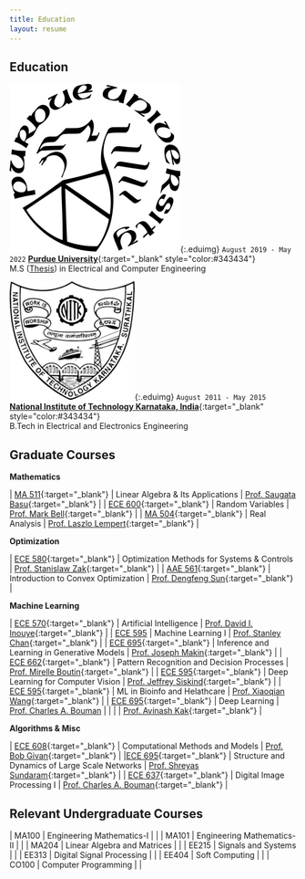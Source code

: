 ```yaml
---
title: Education
layout: resume
---
```


## Education

![](/images/purdue-logo.png){:.eduimg}
`August 2019 - May 2022`
[__Purdue University__](https://www.purdue.edu/){:target="_blank" style="color:#343434"}
<br/>M.S ([Thesis](/publications#t1)) in Electrical and Computer Engineering

![](/images/nitk-logo.png){:.eduimg}
`August 2011 - May 2015`
[__National Institute of Technology Karnataka, India__](https://www.nitk.ac.in/){:target="_blank" style="color:#343434"}
<br/>B.Tech in Electrical and Electronics Engineering


## Graduate Courses

<style>
table td:first-of-type {
    width: 20%;
}
table td:nth-of-type(2) {
    width: 48%;
    padding-right: 2%;
}
table td:nth-of-type(3) {
    width: 30%;
}
</style>

**Mathematics**

| [MA 511](https://www.math.purdue.edu/academic/courses/coursepage?subject=MA&course=51100){:target="_blank"} | Linear Algebra & Its Applications | [Prof. Saugata Basu](https://www.math.purdue.edu/~sbasu/){:target="_blank"} |
| [ECE 600](https://engineering.purdue.edu/ECE/Academics/Undergraduates/UGO/pdf/UGO/Policies/UGO/CourseInfo/courseInfo?courseid=145&show=true&type=grad){:target="_blank"} | Random Variables | [Prof. Mark Bell](https://engineering.purdue.edu/ECE/People/ptPeopleListing?group_id=2571&resource_id=3137){:target="_blank"} |
| [MA 504](https://www.math.purdue.edu/academic/courses/coursepage?subject=MA&course=50400){:target="_blank"} | Real Analysis | [Prof. Laszlo Lempert](https://www.math.purdue.edu/~lempert/){:target="_blank"} |


**Optimization**

| [ECE 580](https://engineering.purdue.edu/ECE/Academics/Graduates/Undergraduates/UGO/CourseInfo/courseInfo?courseid=643&show=true&type=grad){:target="_blank"} | Optimization Methods for Systems & Controls | [Prof. Stanislaw Zak](https://engineering.purdue.edu/ECE/People/ptProfile?resource_id=3272){:target="_blank"} |
| [AAE 561](https://catalog.purdue.edu/preview_course_nopop.php?catoid=9&coid=89885){:target="_blank"} | Introduction to Convex Optimization | [Prof. Dengfeng Sun](https://web.ics.purdue.edu/~dsun/){:target="_blank"} |

**Machine Learning**

| [ECE 570](https://www.davidinouye.com/course/ece57000-fall-2021/){:target="_blank"} | Artificial Intelligence | [Prof. David I. Inouye](https://www.davidinouye.com/){:target="_blank"} |
| [ECE 595](https://engineering.purdue.edu/ECE/Academics/Undergraduates/UGO/pdf/UGO/Policies/UGO/CourseInfo/courseInfo?courseid=739&show=true&type=undergrad) | Machine Learning I | [Prof. Stanley Chan](https://engineering.purdue.edu/ECE/People?resource_id=111901&group_id=2571){:target="_blank"} |
| [ECE 695](https://engineering.purdue.edu/online/courses/generative-models){:target="_blank"} | Inference and Learning in Generative Models | [Prof. Joseph Makin](https://engineering.purdue.edu/MakinLab/people){:target="_blank"} |
| [ECE 662](https://engineering.purdue.edu/ECE/Academics/Undergraduates/UGO/CourseInfo/courseInfo?courseid=190&show=true&type=grad){:target="_blank"} | Pattern Recognition and Decision Processes | [Prof. Mirelle Boutin](https://engineering.purdue.edu/ECE/People/ptPeopleListing?group_id=2571&resource_id=3165){:target="_blank"} |
| [ECE 595](https://engineering.purdue.edu/ece595cv/){:target="_blank"} | Deep Learning for Computer Vision | [Prof. Jeffrey Siskind](https://engineering.purdue.edu/~qobi/){:target="_blank"} |
| [ECE 595](https://engineering.purdue.edu/ece695bh/){:target="_blank"} | ML in Bioinfo and Helathcare | [Prof. Xiaoqian Wang](https://sites.google.com/site/joyxqwang/){:target="_blank"} |
| [ECE 695](https://engineering.purdue.edu/DeepLearn/){:target="_blank"} | Deep Learning | [Prof. Charles A. Bouman](https://engineering.purdue.edu/~bouman/) |
| | | [Prof. Avinash Kak](https://engineering.purdue.edu/kak/){:target="_blank"} |

**Algorithms & Misc**

| [ECE 608](https://engineering.purdue.edu/ECE/Academics/Undergraduates/UGO/CourseInfo/courseInfo?courseid=149.0&show=true&type=grad){:target="_blank"} | Computational Methods and Models | [Prof. Bob Givan](https://engineering.purdue.edu/ECE/People/ptPeopleListing?group_id=2571&resource_id=3234){:target="_blank"} |
|[ECE 695](https://engineering.purdue.edu/ECE/Academics/Undergraduates/UGO/CourseInfo/courseInfo?courseid=643&show=true&type=grad){:target="_blank"} | Structure and Dynamics of Large Scale Networks | [Prof. Shreyas Sundaram](https://www.cerias.purdue.edu/site/people/faculty/view/1638){:target="_blank"} |
| [ECE 637](https://engineering.purdue.edu/~bouman/ece637/){:target="_blank"} | Digital Image Processing I | [Prof. Charles A. Bouman](https://engineering.purdue.edu/~bouman/){:target="_blank"} |


## Relevant Undergraduate Courses

| MA100 | Engineering Mathematics-I | |
| MA101 | Engineering Mathematics-II | | 
| MA204 | Linear Algebra and Matrices | |
| EE215 | Signals and Systems | |
| EE313 | Digital Signal Processing | |
| EE404 | Soft Computing | |
| CO100 | Computer Programming | |

